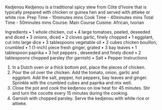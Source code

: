 Kedjenou
Kedjenou is a traditional spicy stew from Côte d'Ivoire that is typically prepared with chicken or guinea hen and served with attieke or white rice.
Prep Time - 10minutes mins
Cook Time - 40minutes mins
Total Time - 50minutes mins
Course: Main Course
Cuisine: African, Ivorian

Ingredients
•	1 whole chicken, cut
•	4 large tomatoes, peeled, deseeded and diced
•	3 onions, diced
•	2 cloves garlic, finely chopped
•	1 eggplant, cut into large dice
•	3 tablespoons vegetable oil
•	2 cubes chicken bouillon, crumbled
•	1 (1-inch) piece fresh ginger, grated
•	3 bay leaves
•	1 tablespoon paprika
•	3 hot peppers , deseeded and finely diced
•	2 tablespoons chopped parsley (for garnish)
•	Salt
•	Pepper
Instructions
1.	In a Dutch oven or a thick bottom pot, place the pieces of chicken.
2.	Pour the oil over the chicken. Add the tomato, onion, garlic and eggplant. Add the salt, pepper, hot peppers, bay leaves and ginger. Sprinkle with the crumbled cubes and paprika and mix well.
3.	Close the pot and cook the kedjenou on low heat for 45 minutes. Stir and turn the cocotte every 15 minutes during the cooking.
4.	Garnish with chopped parsley. Serve the kedjenou with white rice or attieke.



